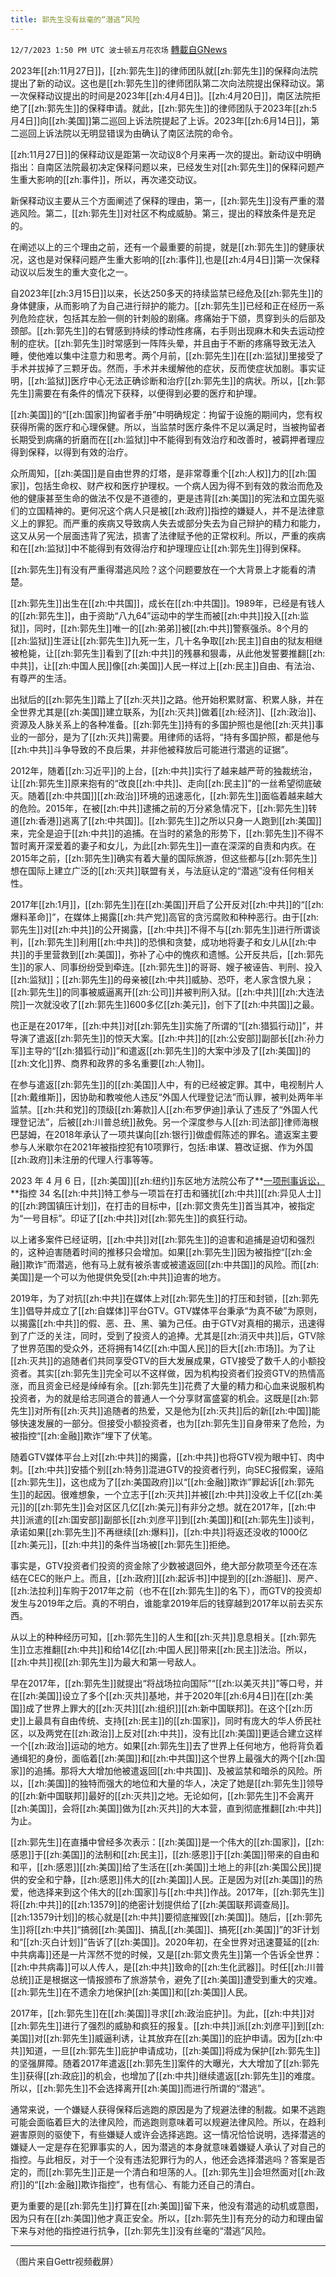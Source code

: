 ```yaml
---
title: 郭先生没有丝毫的“潜逃”风险
---
```

`12/7/2023 1:50 PM UTC 波士顿五月花农场` [轉載自GNews](https://gnews.org/articles/2082630)

2023年[[zh:11月27日]]，[[zh:郭先生]]的律师团队就[[zh:郭先生]]的保释向法院提出了新的动议。这也是[[zh:郭先生]]的律师团队第二次向法院提出保释动议。第一次保释动议提出的时间是2023年[[zh:4月4日]]。[[zh:4月20日]]，南区法院拒绝了[[zh:郭先生]]的保释申请。就此，[[zh:郭先生]]的律师团队于2023年[[zh:5月4日]]向[[zh:美国]]第二巡回上诉法院提起了上诉。2023年[[zh:6月14日]]，第二巡回上诉法院以无明显错误为由确认了南区法院的命令。

[[zh:11月27日]]的保释动议是距第一次动议8个月来再一次的提出。新动议中明确指出：自南区法院最初决定保释问题以来，已经发生对[[zh:郭先生]]的保释问题产生重大影响的[[zh:事件]]，所以，再次递交动议。

新保释动议主要从三个方面阐述了保释的理由，第一，[[zh:郭先生]]没有严重的潜逃风险。第二，[[zh:郭先生]]对社区不构成威胁。第三，提出的释放条件是充足的。

在阐述以上的三个理由之前，还有一个最重要的前提，就是[[zh:郭先生]]的健康状况，这也是对保释问题产生重大影响的[[zh:事件]],也是[[zh:4月4日]]第一次保释动议以后发生的重大变化之一。

自2023年[[zh:3月15日]]以来，长达250多天的持续监禁已经危及[[zh:郭先生]]的身体健康，从而影响了为自己进行辩护的能力。[[zh:郭先生]]已经和正在经历一系列危险症状，包括其左脸一侧的针刺般的剧痛。疼痛始于下颌，贯穿到头的后部及颈部。[[zh:郭先生]]的右臂感到持续的悸动性疼痛，右手则出现麻木和失去运动控制的症状。[[zh:郭先生]]时常感到一阵阵头晕，并且由于不断的疼痛导致无法入睡，使他难以集中注意力和思考。两个月前，[[zh:郭先生]]在[[zh:监狱]]里接受了手术并拔掉了三颗牙齿。然而，手术并未缓解他的症状，反而使症状加剧。事实证明，[[zh:监狱]]医疗中心无法正确诊断和治疗[[zh:郭先生]]的病状。所以，[[zh:郭先生]]需要在有条件的情况下获释，以便得到必要的医疗和护理。

[[zh:美国]]的“[[zh:国家]]拘留者手册”中明确规定：拘留于设施的期间内，您有权获得所需的医疗和心理保健。所以，当监禁时医疗条件不足以满足时，当被拘留者长期受到病痛的折磨而在[[zh:监狱]]中不能得到有效治疗和改善时，被羁押者理应得到保释，以得到有效的治疗。

众所周知，[[zh:美国]]是自由世界的灯塔，是非常尊重个[[zh:人权]]力的[[zh:国家]]，包括生命权、财产权和医疗护理权。一个病人因为得不到有效的救治而危及他的健康甚至生命的做法不仅是不道德的，更是违背[[zh:美国]]的宪法和立国先驱们的立国精神的。更何况这个病人只是被[[zh:政府]]指控的嫌疑人，并不是法律意义上的罪犯。而严重的疾病又导致病人失去或部分失去为自己辩护的精力和能力，这又从另一个层面违背了宪法，损害了法律赋予他的正常权利。所以，严重的疾病和在[[zh:监狱]]中不能得到有效得治疗和护理理应让[[zh:郭先生]]得到保释。

[[zh:郭先生]]有没有严重得潜逃风险？这个问题要放在一个大背景上才能看的清楚。

[[zh:郭先生]]出生在[[zh:中共国]]，成长在[[zh:中共国]]。1989年，已经是有钱人的[[zh:郭先生]]，由于资助“八九64”运动中的学生而被[[zh:中共]]投入[[zh:监狱]]，同时，[[zh:郭先生]]唯一的[[zh:弟弟]]被[[zh:中共]]警察强杀。8个月的[[zh:监狱]]生涯让[[zh:郭先生]]九死一生，几十名争取[[zh:民主]]自由的狱友相继被枪毙，让[[zh:郭先生]]看到了[[zh:中共]]的残暴和狠毒，从此他发誓要推翻[[zh:中共]]，让[[zh:中国人民]]像[[zh:美国]]人民一样过上[[zh:民主]]自由、有法治、有尊严的生活。

出狱后的[[zh:郭先生]]踏上了[[zh:灭共]]之路。他开始积累财富、积累人脉，并在全世界尤其是[[zh:美国]]建立联系，为[[zh:灭共]]做着[[zh:经济]]、[[zh:政治]]、资源及人脉关系上的各种准备。[[zh:郭先生]]持有的多国护照也是他[[zh:灭共]]事业的一部分，是为了[[zh:灭共]]需要。用律师的话将，“持有多国护照，都是他与[[zh:中共]]斗争导致的不良后果，并非他被释放后可能进行潜逃的证据”。

2012年，随着[[zh:习近平]]的上台，[[zh:中共]]实行了越来越严苛的独裁统治，让[[zh:郭先生]]原来抱有的“改良[[zh:中共]]、走向[[zh:民主]]”的一丝希望彻底破灭。随着[[zh:中共国]][[zh:政治]]环境的迅速恶化，[[zh:郭先生]]面临着越来越大的危险。2015年，在被[[zh:中共]]逮捕之前的万分紧急情况下，[[zh:郭先生]]转道[[zh:香港]]逃离了[[zh:中共国]]。[[zh:郭先生]]之所以只身一人跑到[[zh:美国]]来，完全是迫于[[zh:中共]]的追捕。在当时的紧急的形势下，[[zh:郭先生]]不得不暂时离开深爱着的妻子和女儿，为此[[zh:郭先生]]一直在深深的自责和内疚。在2015年之前，[[zh:郭先生]]确实有着大量的国际旅游，但这些都与[[zh:郭先生]]想在国际上建立广泛的[[zh:灭共]]联盟有关，与法庭认定的“潜逃”没有任何相关性。

2017年[[zh:1月]]，[[zh:郭先生]]在[[zh:美国]]开启了公开反对[[zh:中共]]的“[[zh:爆料革命]]”，在媒体上揭露[[zh:共产党]]高官的贪污腐败和种种恶行。由于[[zh:郭先生]]对[[zh:中共]]的公开揭露，[[zh:中共]]不得不与[[zh:郭先生]]进行所谓谈判，[[zh:郭先生]]利用[[zh:中共]]的恐惧和贪婪，成功地将妻子和女儿从[[zh:中共]]的手里营救到[[zh:美国]]，弥补了心中的愧疚和遗憾。公开反共后，[[zh:郭先生]]的家人、同事纷纷受到牵连。[[zh:郭先生]]的哥哥、嫂子被诬告、判刑、投入[[zh:监狱]]；[[zh:郭先生]]的母亲被[[zh:中共]]威胁、恐吓，老人家含恨九泉；[[zh:郭先生]]的同事被威逼离开[[zh:公司]]并被判刑入狱。[[zh:中共]][[zh:大连法院]]一次就没收了[[zh:郭先生]]600多亿[[zh:美元]]，创下了[[zh:中共国]]之最。

也正是在2017年，[[zh:中共]]对[[zh:郭先生]]实施了所谓的“[[zh:猎狐行动]]”，并导演了遣返[[zh:郭先生]]的惊天大案。[[zh:中共]]的[[zh:公安部]]副部长[[zh:孙力军]]主导的“[[zh:猎狐行动]]”和遣返[[zh:郭先生]]的大案中涉及了[[zh:美国]]的[[zh:文化]]界、商界和政界的多名重要[[zh:人物]]。

在参与遣返[[zh:郭先生]]的[[zh:美国]]人中，有的已经被定罪。其中，电视制片人[[zh:戴维斯]]，因协助和教唆他人违反“外国人代理登记法”而认罪，被判处两年半监禁。[[zh:共和党]]的顶级[[zh:筹款]]人[[zh:布罗伊迪]]承认了违反了“外国人代理登记法”，后被[[zh:川普总统]]赦免。另一个深度参与人[[zh:司法部]]律师海根巴瑟姆，在2018年承认了一项共谋向[[zh:银行]]做虚假陈述的罪名。遣返案主要参与人米歇尔在2021年被指控犯有10项罪行，包括:串谋、篡改证据、作为外国[[zh:政府]]未注册的代理人行事等等。

2023 年 4 月 6 日，[[zh:美国]][[zh:纽约]]东区地方法院公布了**[一项刑事诉讼，](https://nfscofficial.com/wp-content/uploads/2023/04/123119942007.pdf)**指控 34 名[[zh:中共]]特工参与一项旨在打击和骚扰[[zh:中共]][[zh:异见人士]]的[[zh:跨国镇压计划]]，在打击的目标中，[[zh:郭文贵先生]]首当其冲，被指定为“一号目标”。印证了[[zh:中共]]对[[zh:郭先生]]的疯狂行动。

以上诸多案件已经证明，[[zh:中共]]对[[zh:郭先生]]的迫害和追捕是迫切和强烈的，这种迫害随着时间的推移只会增加。如果[[zh:郭先生]]因为被指控“[[zh:金融]]欺诈”而潜逃，他有马上就有被杀害或被遣返回[[zh:中共国]]的风险。而[[zh:美国]]是一个可以为他提供免受[[zh:中共]]迫害的地方。

2019年，为了对抗[[zh:中共]]在媒体上对[[zh:郭先生]]的打压和封锁，[[zh:郭先生]]倡导并成立了[[zh:自媒体]]平台GTV。GTV媒体平台秉承“为真不破”为原则，以揭露[[zh:中共]]的假、恶、丑、黑、骗为己任。由于GTV对真相的揭示，迅速得到了广泛的关注，同时，受到了投资人的追捧。尤其是[[zh:消灭中共]]后，GTV除了世界范围的受众外，还将拥有14亿[[zh:中国人民]]的巨大[[zh:市场]]。为了让[[zh:灭共]]的追随者们共同享受GTV的巨大发展成果，GTV接受了数千人的小额投资者。其实[[zh:郭先生]]完全可以不这样做，因为机构投资者们投资GTV的热情高涨，而且资金已经是绰绰有余。[[zh:郭先生]]花费了大量的精力和心血来说服机构投资者，为的就是给志同道合的普通人一个分享财富盛宴的机会。这既是[[zh:郭先生]]对所有[[zh:灭共]]追随者的热爱，又是他为[[zh:灭共]]后的新[[zh:中国]]能够快速发展的一部分。但接受小额投资者，也为[[zh:郭先生]]自身带来了危险，为被指控“[[zh:金融]]欺诈”埋下了伏笔。

随着GTV媒体平台上对[[zh:中共]]的揭露，[[zh:中共]]也将GTV视为眼中钉、肉中刺。[[zh:中共]]安插个别[[zh:特务]]混进GTV的投资者行列，向SEC报假案，诬陷[[zh:郭先生]]，这也成为了[[zh:美国政府]]以“[[zh:金融]]欺诈”罪起诉[[zh:郭先生]]的起因。很难想象，一个立志于[[zh:灭共]]并被[[zh:中共]]没收上千亿[[zh:美元]]的[[zh:郭先生]]会对区区几亿[[zh:美元]]有非分之想。就在2017年，[[zh:中共]]派遣的[[zh:国安部]]副部长[[zh:刘彦平]]到[[zh:美国]]和[[zh:郭先生]]谈判，承诺如果[[zh:郭先生]]不再继续[[zh:爆料]]，[[zh:中共]]将返还没收的1000亿[[zh:美元]]，[[zh:中共]]的条件当场被[[zh:郭先生]]拒绝。

事实是，GTV投资者们投资的资金除了少数被退回外，绝大部分款项至今还在冻结在CEC的账户上。而且，[[zh:政府]][[zh:起诉书]]中提到的[[zh:游艇]]、房产、[[zh:法拉利]]车购于2017年之前（也不在[[zh:郭先生]]的名下），而GTV的投资却发生与2019年之后。真的不明白，谁能拿2019年后的钱穿越到2017年以前去买东西。

从以上的种种经历可知，[[zh:郭先生]]的人生和[[zh:灭共]]息息相关。[[zh:郭先生]]立志推翻[[zh:中共]]和给14亿[[zh:中国人民]]带来[[zh:民主]]法治。所以，[[zh:中共]]视[[zh:郭先生]]为最大和第一号敌人。

早在2017年，[[zh:郭先生]]就提出“将战场拉向国际”“[[zh:以美灭共]]”等口号，并在[[zh:美国]]设立了多个[[zh:灭共]]基地，并于2020年[[zh:6月4日]]在[[zh:美国]]成了世界上罪大的[[zh:灭共]][[zh:组织]][[zh:新中国联邦]]。在这个[[zh:历史]]上最具有自由传统、支持[[zh:民主]]的[[zh:国家]]，同时有庞大的华人侨民社区，以及两党在[[zh:政治]]上反对[[zh:中共]]，没有比[[zh:美国]]更适合建立这样一个[[zh:政治]]运动的地方。如果[[zh:郭先生]]去了世界上任何地方，他将背负着通缉犯的身份，面临着[[zh:美国]]和[[zh:中共国]]这个世界上最强大的两个[[zh:国家]]的追捕。那将大大增加他被遣返回[[zh:中共国]]、及被监禁和暗杀的风险。所以，[[zh:美国]]的独特而强大的地位和大量的华人，决定了她是[[zh:郭先生]]领导的[[zh:新中国联邦]]最好的[[zh:灭共]]之地。无论如何，[[zh:郭先生]]不会离开[[zh:美国]]，会将[[zh:美国]]做为[[zh:灭共]]的大本营，直到彻底推翻[[zh:中共]]为止。

[[zh:郭先生]]在直播中曾经多次表示：[[zh:美国]]是一个伟大的[[zh:国家]]，[[zh:感恩]]于[[zh:美国]]的法制和[[zh:民主]]，[[zh:感恩]]于[[zh:美国]]带来的自由和和平，[[zh:感恩]][[zh:美国]]给了生活在[[zh:美国]]土地上的非[[zh:美国公民]]提供的安全和宁静，[[zh:感恩]]伟大的[[zh:美国]]人民。正是因为对[[zh:美国]]的热爱，他选择来到这个伟大的[[zh:国家]]与[[zh:中共]]作战。2017年，[[zh:郭先生]]将[[zh:中共]]的[[zh:13579]]的绝密计划提供给了[[zh:美国联邦调查局]]。[[zh:13579计划]]的核心就是[[zh:中共]]要彻底摧毁[[zh:美国]]。随后，[[zh:郭先生]]将[[zh:中共]]“搞弱[[zh:美国]]、搞乱[[zh:美国]]、搞死[[zh:美国]]”的3F计划和“[[zh:灭白计划]]”告诉了[[zh:美国]]。2020年初，在全世界对迅速蔓延的[[zh:中共病毒]]还是一片浑然不觉的时候，又是[[zh:郭文贵先生]]第一个告诉全世界：[[zh:中共病毒]]可以人传人，是[[zh:中共]]致命的[[zh:生化武器]]。时任[[zh:川普总统]]正是根据这一情报颁布了旅游禁令，避免了[[zh:美国]]遭受到重大的灾难。[[zh:郭先生]]在不遗余力地保护[[zh:美国]]和[[zh:美国]]人民。

2017年，[[zh:郭先生]]在[[zh:美国]]寻求[[zh:政治庇护]]。为此，[[zh:中共]]对[[zh:郭先生]]进行了强烈的威胁和疯狂的报复。[[zh:中共]]派[[zh:刘彦平]]到[[zh:美国]]对[[zh:郭先生]]威逼利诱，让其放弃在[[zh:美国]]的庇护申请。因为[[zh:中共]]知道，一旦[[zh:郭先生]]庇护申请成功，[[zh:美国]]将成为保护[[zh:郭先生]]的坚强屏障。随着2017年遣返[[zh:郭先生]]案件的大曝光，大大增加了[[zh:郭先生]]获得[[zh:政庇]]的机会，也增加了[[zh:中共]]继续遣返[[zh:郭先生]]的难度。所以，[[zh:郭先生]]不会选择离开[[zh:美国]]而进行所谓的“潜逃”。

通常来说，一个嫌疑人获得保释后逃跑的原因是为了规避法律的制裁。如果不逃跑可能会面临着巨大的法律风险，而逃跑则意味着可以规避法律风险。所以，在趋利避害原则的驱使下，有些嫌疑人或许会选择逃跑。这一情况恰恰说明，选择潜逃的嫌疑人一定是存在犯罪事实的人，因为潜逃的本身就意味着嫌疑人承认了对自己的指控。与此相反，对于一个没有违法犯罪行为的人，他还会选择潜逃吗？答案是否定的，而[[zh:郭先生]]正是一个清白和坦荡的人。[[zh:郭先生]]会坦然面对[[zh:政府]]的“[[zh:金融]]欺诈指控”，也有信心、有能力还自己的清白。

更为重要的是[[zh:郭先生]]打算在[[zh:美国]]留下来，他没有潜逃的动机或意图，因为只有在[[zh:美国]]他才真正安全。所以，[[zh:郭先生]]有充分的动力和理由留下来与对他的指控进行抗争，[[zh:郭先生]]没有丝毫的“潜逃”风险。

---
（图片来自Gettr视频截屏）
